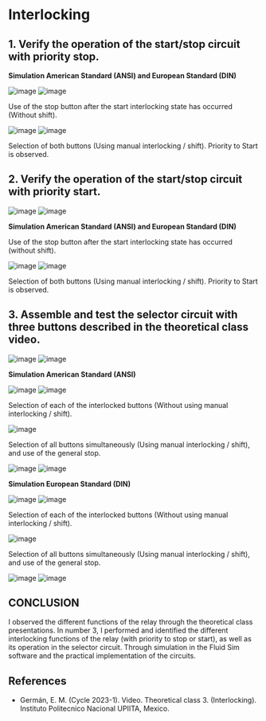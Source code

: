 # Interlocking

## 1. Verify the operation of the start/stop circuit with priority stop.

**Simulation American Standard (ANSI) and European Standard (DIN)**

![image](https://github.com/JoseEmmanuelVG/IndustrialAutomation/assets/89156254/3b610373-1aab-4cc3-ad7b-c2c1e33fef36)
![image](https://github.com/JoseEmmanuelVG/IndustrialAutomation/assets/89156254/74c44cb8-3876-48c6-9461-aaecb0a3b132)

Use of the stop button after the start interlocking state has occurred (Without shift).

![image](https://github.com/JoseEmmanuelVG/IndustrialAutomation/assets/89156254/ccbba75a-1502-47c1-b155-8b9807bbe4a9)
![image](https://github.com/JoseEmmanuelVG/IndustrialAutomation/assets/89156254/ba1065dc-1476-4774-8ce1-f2c4d75b3a99)

Selection of both buttons (Using manual interlocking / shift).
Priority to Start is observed.


## 2. Verify the operation of the start/stop circuit with priority start.

![image](https://github.com/JoseEmmanuelVG/IndustrialAutomation/assets/89156254/6ea768c0-1108-457a-98d7-176609cae0a6)
![image](https://github.com/JoseEmmanuelVG/IndustrialAutomation/assets/89156254/6fb94322-8f0b-4b5f-9288-62b38c449c7f)

**Simulation American Standard (ANSI) and European Standard (DIN)**

Use of the stop button after the start interlocking state has occurred (without shift).

![image](https://github.com/JoseEmmanuelVG/IndustrialAutomation/assets/89156254/d6b1478d-7a4c-4f38-b5df-f0f0dc120f0e)
![image](https://github.com/JoseEmmanuelVG/IndustrialAutomation/assets/89156254/c3293289-3f45-4b58-8670-fe7364936c42)

Selection of both buttons (Using manual interlocking / shift).
Priority to Start is observed.


## 3. Assemble and test the selector circuit with three buttons described in the theoretical class video.

![image](https://github.com/JoseEmmanuelVG/IndustrialAutomation/assets/89156254/ae660987-634e-4546-9a9f-d48dc5f3f256)
![image](https://github.com/JoseEmmanuelVG/IndustrialAutomation/assets/89156254/18dba3f9-e5ec-4a87-b291-7d11f6d2af0b)

**Simulation American Standard (ANSI)**

![image](https://github.com/JoseEmmanuelVG/IndustrialAutomation/assets/89156254/2246c0dd-ae42-42cb-87dd-a8cdb4cba571)
![image](https://github.com/JoseEmmanuelVG/IndustrialAutomation/assets/89156254/26b736b3-2fce-4d28-83ad-28b53d015854)

Selection of each of the interlocked buttons (Without using manual interlocking / shift).

![image](https://github.com/JoseEmmanuelVG/IndustrialAutomation/assets/89156254/2ccf7d90-1c89-45c8-a014-4c2cc8792802)

Selection of all buttons simultaneously (Using manual interlocking / shift), and use of the general stop.

![image](https://github.com/JoseEmmanuelVG/IndustrialAutomation/assets/89156254/89126e44-bd39-4c2f-9e7e-2d65175b37d7)
![image](https://github.com/JoseEmmanuelVG/IndustrialAutomation/assets/89156254/d86a3f84-2228-44de-a6c7-b8d2e51f713c)

**Simulation European Standard (DIN)**

![image](https://github.com/JoseEmmanuelVG/IndustrialAutomation/assets/89156254/2806ed97-ce06-4ce6-a03c-3c45aaf9492b)
![image](https://github.com/JoseEmmanuelVG/IndustrialAutomation/assets/89156254/3527453a-76d3-4e27-ae55-31235b337c4d)

Selection of each of the interlocked buttons (Without using manual interlocking / shift).

![image](https://github.com/JoseEmmanuelVG/IndustrialAutomation/assets/89156254/202f6fef-0efd-4a11-85e5-54aa9682d107)

Selection of all buttons simultaneously (Using manual interlocking / shift), and use of the general stop.

![image](https://github.com/JoseEmmanuelVG/IndustrialAutomation/assets/89156254/81bf2d9c-4fc5-4075-b9bb-56b8ec1838ea)
![image](https://github.com/JoseEmmanuelVG/IndustrialAutomation/assets/89156254/d4aa0078-8962-4659-997e-870cc2d5c619)


## CONCLUSION

I observed the different functions of the relay through the theoretical class presentations. In number 3, I performed and identified the different interlocking functions of the relay (with priority to stop or start), as well as its operation in the selector circuit. Through simulation in the Fluid Sim software and the practical implementation of the circuits.

## References

- Germán, E. M. (Cycle 2023-1). Video. Theoretical class 3. (Interlocking). Instituto Politecnico Nacional UPIITA, Mexico.

